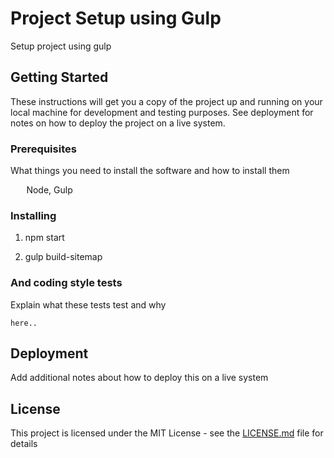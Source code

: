 # Project Setup using Gulp

Setup project using gulp

## Getting Started

These instructions will get you a copy of the project up and running on your local machine for development and testing purposes. See deployment for notes on how to deploy the project on a live system.

### Prerequisites

What things you need to install the software and how to install them

```   ```
Node, Gulp
```   ```

### Installing


1. npm start

2. gulp build-sitemap


### And coding style tests

Explain what these tests test and why

```
here..
```

## Deployment

Add additional notes about how to deploy this on a live system

## License

This project is licensed under the MIT License - see the [LICENSE.md](LICENSE.md) file for details
